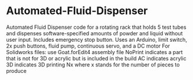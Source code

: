 # Automated-Fluid-Dispenser
Automated Fluid Dispenser code for a rotating rack that holds 5 test tubes and dispenses software-specified amounts of powder and liquid without user input. Includes emergency stop button. Uses an Arduino, limit switch, 2x push buttons, fluid pump, continuous servo, and a DC motor
For Solidworks files:
  use Goat.forEdit4 assembly file
  NoPrint indicates a part that is not for 3D or acrylic but is included in the build
  AC indicates acrylic 
  3D indicates 3D printing
  Nx where x stands for the number of pieces to produce
